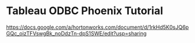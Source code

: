 # Tableau ODBC Phoenix Tutorial

https://docs.google.com/a/hortonworks.com/document/d/1rkHd5K0sJQ6pGQc_oizTFVswgBk_noDdzTn-dpS1SWE/edit?usp=sharing